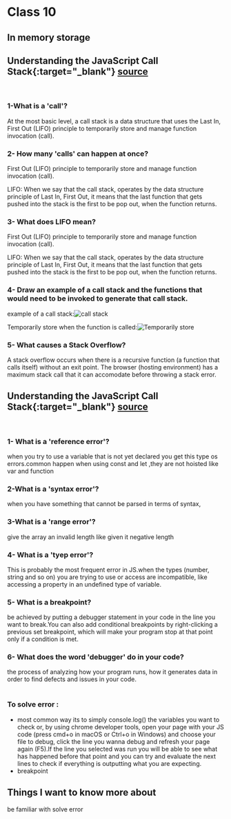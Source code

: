 # Class 10

## In memory storage

## Understanding the JavaScript Call Stack{:target="_blank"} [source  ](https://www.freecodecamp.org/news/understanding-the-javascript-call-stack-861e41ae61d4) 

<br>



### 1-What is a 'call'?
At the most basic level, a call stack is a data structure that uses the Last In, First Out (LIFO) principle to temporarily store and manage function invocation (call).


### 2- How many 'calls' can happen at once?

First Out (LIFO) principle to temporarily store and manage function invocation (call).

LIFO: When we say that the call stack, operates by the data structure principle of Last In, First Out, it means that the last function that gets pushed into the stack is the first to be pop out, when the function returns.

### 3- What does LIFO mean?
First Out (LIFO) principle to temporarily store and manage function invocation (call).

LIFO: When we say that the call stack, operates by the data structure principle of Last In, First Out, it means that the last function that gets pushed into the stack is the first to be pop out, when the function returns.
### 4- Draw an example of a call stack and the functions that would need to be invoked to generate that call stack.
example of a call stack:![call stack](https://th.bing.com/th/id/R.82b9c53584798f208694d6ba1c05d34b?rik=ZgFcLdvjJV3bLw&riu=http%3a%2f%2fwww.itcsolutions.eu%2fwp-content%2fuploads%2f2011%2f02%2fCallStack.gif&ehk=Efma0z%2fjF2E5yrDhWc%2fENhcqoO2G77xgWgeVF6M268g%3d&risl=&pid=ImgRaw&r=0)


Temporarily store when the function is called:![Temporarily store](https://cdn-media-1.freecodecamp.org/images/QgR2uIk7tW0YNz0Xm8g0jAPeRFI0e4sCejsv)
### 5- What causes a Stack Overflow?
A stack overflow occurs when there is a recursive function (a function that calls itself) without an exit point. The browser (hosting environment) has a maximum stack call that it can accomodate before throwing a stack error.



## Understanding the JavaScript Call Stack{:target="_blank"} [source  ](https://www.freecodecamp.org/news/understanding-the-javascript-call-stack-861e41ae61d4) 

<br>


### 1- What is a 'reference error'?
when you try to use a variable that is not yet declared you get this type os errors.common happen when using const and let ,they are not  hoisted like var and function
### 2-What is a 'syntax error'?
when you have something that cannot be parsed in terms of syntax,

### 3-What is a 'range error'?
give the array  an invalid length like given it negative length
### 4- What is a 'tyep error'?
This is probably the most frequent error in JS.when the types (number, string and so on) you are trying to use or access are incompatible, like accessing a property in an undefined type of variable.

### 5- What is a breakpoint?
 be achieved by putting a debugger statement in your code in the line you want to break.You can also add conditional breakpoints by right-clicking a previous set breakpoint, which will make your program stop at that point only if a condition is met.
### 6- What does the word 'debugger' do in your code?
the process of analyzing how your program runs, how it generates data in order to find defects and issues in your code.
<br>
<br>


### To solve error :
- most common way its to simply console.log() the variables you want to check or, by using chrome developer tools, open your page with your JS code (press cmd+o in macOS or Ctrl+o in Windows) and choose your file to debug, click the line you wanna debug and refresh your page again (F5).If the line you selected was run you will be able to see what has happened before that point and you can try and evaluate the next lines to check if everything is outputting what you are expecting.
- breakpoint 

## Things I want to know more about
be familiar with solve error